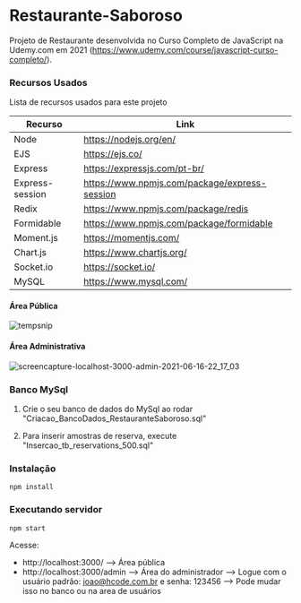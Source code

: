 # Restaurante-Saboroso

Projeto de Restaurante desenvolvida no Curso Completo de JavaScript na Udemy.com em 2021
(https://www.udemy.com/course/javascript-curso-completo/). 


### Recursos Usados

Lista de recursos usados para este projeto

| Recurso | Link |
| ------ | ------ |
| Node | https://nodejs.org/en/  |
| EJS | https://ejs.co/ |
| Express | https://expressjs.com/pt-br/ |
| Express-session | https://www.npmjs.com/package/express-session |
| Redix | https://www.npmjs.com/package/redis |
| Formidable | https://www.npmjs.com/package/formidable |
| Moment.js | https://momentjs.com/ |
| Chart.js | https://www.chartjs.org/ |
| Socket.io | https://socket.io/  |
| MySQL | https://www.mysql.com/ |

#### Área Pública

![tempsnip](https://user-images.githubusercontent.com/18336972/122315653-db33a580-cef0-11eb-8388-28ccfaa753bc.png)


#### Área Administrativa

![screencapture-localhost-3000-admin-2021-06-16-22_17_03](https://user-images.githubusercontent.com/18336972/122315661-dec72c80-cef0-11eb-85f3-0ba351df1c51.png)


### Banco MySql

1. Crie o seu banco de dados do MySql ao rodar "Criacao_BancoDados_RestauranteSaboroso.sql"

2. Para inserir amostras de reserva, execute "Insercao_tb_reservations_500.sql"

### Instalação

```
npm install
```

### Executando servidor

```
npm start
```

Acesse: 

- http://localhost:3000/ --> Área pública
- http://localhost:3000/admin --> Área do administrador 
  --> Logue com o usuário padrão: joao@hcode.com.br e senha: 123456 
  --> Pode mudar isso no banco ou na area de usuários

